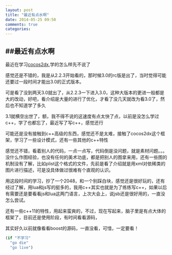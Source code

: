 ```yaml
---
layout: post
title: "最近有点水啊"
date: 2014-05-25 09:50
comments: true
categories: 
---
```


##最近有点水啊
---------
最近在学习[cocos2dx](http://www.cocos2d-x.org/),学的怎么样先不说了

感觉还是不错的，我是从2.2.3开始看的，那时候3.0的rc版是出了，当时觉得可能还要过一段时间才能出3.0的正式版本。

可是看了没到两天3.0就出了，从2.2.3一下进入3.0，这种大版本的更进一般都是大的改动，好吧，看介绍是大量的进行了优化，才看了没几天就改为看3.0了，然后也不知道学了多久

3.1就横空出世了，额，我不得不说的这速度有点太快了点，以前是没怎么学过c++，学了也都忘了，最近写了写c++，感觉还行

可能还是没有接触到c++高级的东西，感觉还不是太难，接触了cocos2dx这个框架，学习了一些设计模式，还有一些其他的c++特性

感觉还不错，看着别人的代码，一点一点写，代码倒是没问题，就是素材问题。。。没什么作图经验，也没有任何的美术功底，都是把别人的图拿来用，还有一些图的机制没有了解，比如plist这个格式的文件，先前是看了介绍就是用xml对依稀类的图片进行描述，可是没具体做过很难有个直观的认识。

用这段时间的学习，抄了一个2048，和一个别踩白块，感觉还是很好玩的，还有经过了解，用lua和js写的挺多的，我用c++其实也就是为了练练写c++，如果以后有需要还是要看看js和lua这两门语言，上次大会上，说jsb还是很好用的，一直没怎么尝试。

还有一些c++11的特性，用起来蛮爽的，不过，现在写起来，脑子里是有点大体的框架了，目前还是使用阶段，有时间看看源码，

其实好久以前就像看看boost的源码，一直没看，可惜，一定要看！

```clojure
(if "不学习"
  "go die"
  "go live")
```
